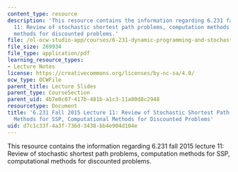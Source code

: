 ```yaml
---
content_type: resource
description: 'This resource contains the information regarding 6.231 fall 2015 lecture
  11: Review of stochastic shortest path problems, computation methods for SSP, computational
  methods for discounted problems.'
file: /ol-ocw-studio-app/courses/6-231-dynamic-programming-and-stochastic-control-fall-2015/d7c1c33f4a3f736d3438bb4e904d104e_MIT6_231F15_Lec11.pdf
file_size: 269934
file_type: application/pdf
learning_resource_types:
- Lecture Notes
license: https://creativecommons.org/licenses/by-nc-sa/4.0/
ocw_type: OCWFile
parent_title: Lecture Slides
parent_type: CourseSection
parent_uid: 4b7e0c07-417b-481b-a1c3-11a80d8c2948
resourcetype: Document
title: '6.231 Fall 2015 Lecture 11: Review of Stochastic Shortest Path Problems, Computation
  Methods for SSP, Computational Methods for Discounted Problems'
uid: d7c1c33f-4a3f-736d-3438-bb4e904d104e
---
```

This resource contains the information regarding 6.231 fall 2015 lecture 11: Review of stochastic shortest path problems, computation methods for SSP, computational methods for discounted problems.